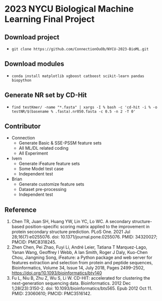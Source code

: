 # 2023 NYCU Biological Machine Learning Final Project

## Download project
- ```git clone https://github.com/ConnectionOuOb/NYCU-2023-BioML.git```

## Download modules
- ```conda install matplotlib xgboost catboost scikit-learn pandas biopython```

## Generate NR set by CD-Hit
- ```find testKmer/ -name "*.fasta" | xargs -I % bash -c 'cd-hit -i % -o testNR/$(basename % .fasta).nr050.fasta -c 0.5 -n 2 -T 0'```

## Contributor
- Connection
  - Generate Basic & SSE-PSSM feature sets
  - All ML/DL related coding
  - All Experiment
- Ivern
  - Generate iFeature feature sets
  - Some Model test case
  - Independent test
- Brian
  - Generate customize feature sets
  - Dataset pre-processing
  - Independent test

## Reference
1. Chen TR, Juan SH, Huang YW, Lin YC, Lo WC. A secondary structure-based position-specific scoring matrix applied to the improvement in protein secondary structure prediction. PLoS One. 2021 Jul 28;16(7):e0255076. doi: 10.1371/journal.pone.0255076. PMID: 34320027; PMCID: PMC8318245.
2. Zhen Chen, Pei Zhao, Fuyi Li, André Leier, Tatiana T Marquez-Lago, Yanan Wang, Geoffrey I Webb, A Ian Smith, Roger J Daly, Kuo-Chen Chou, Jiangning Song, iFeature: a Python package and web server for features extraction and selection from protein and peptide sequences, Bioinformatics, Volume 34, Issue 14, July 2018, Pages 2499–2502, https://doi.org/10.1093/bioinformatics/bty140
3. Fu L, Niu B, Zhu Z, Wu S, Li W. CD-HIT: accelerated for clustering the next-generation sequencing data. Bioinformatics. 2012 Dec 1;28(23):3150-2. doi: 10.1093/bioinformatics/bts565. Epub 2012 Oct 11. PMID: 23060610; PMCID: PMC3516142.
